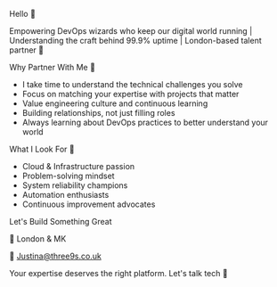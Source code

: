 Hello 👋

Empowering DevOps wizards who keep our digital world running | Understanding the craft behind 99.9% uptime | London-based talent partner 🚀

Why Partner With Me 🤝
- I take time to understand the technical challenges you solve
- Focus on matching your expertise with projects that matter
- Value engineering culture and continuous learning
- Building relationships, not just filling roles
- Always learning about DevOps practices to better understand your world

What I Look For 🎯
- Cloud & Infrastructure passion
- Problem-solving mindset
- System reliability champions
- Automation enthusiasts
- Continuous improvement advocates

Let's Build Something Great 

📍 London & MK

📧 Justina@three9s.co.uk 


Your expertise deserves the right platform. Let's talk tech 🚀
